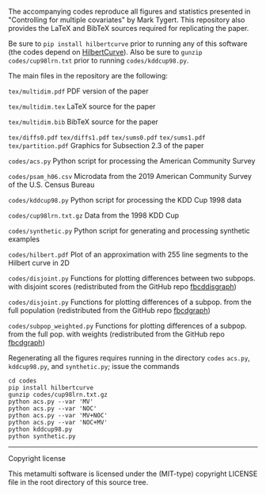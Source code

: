 The accompanying codes reproduce all figures and statistics presented in
"Controlling for multiple covariates" by Mark Tygert. This repository also
provides the LaTeX and BibTeX sources required for replicating the paper.

Be sure to ``pip install hilbertcurve`` prior to running any of this software
(the codes depend on [HilbertCurve](https://github.com/galtay/hilbertcurve)).
Also be sure to ``gunzip codes/cup98lrn.txt`` prior to running
``codes/kddcup98.py``.

The main files in the repository are the following:

``tex/multidim.pdf``
PDF version of the paper

``tex/multidim.tex``
LaTeX source for the paper

``tex/multidim.bib``
BibTeX source for the paper

``tex/diffs0.pdf`` ``tex/diffs1.pdf`` ``tex/sums0.pdf`` ``tex/sums1.pdf``
``tex/partition.pdf``
Graphics for Subsection 2.3 of the paper

``codes/acs.py``
Python script for processing the American Community Survey

``codes/psam_h06.csv``
Microdata from the 2019 American Community Survey of the U.S. Census Bureau

``codes/kddcup98.py``
Python script for processing the KDD Cup 1998 data

``codes/cup98lrn.txt.gz``
Data from the 1998 KDD Cup

``codes/synthetic.py``
Python script for generating and processing synthetic examples

``codes/hilbert.pdf``
Plot of an approximation with 255 line segments to the Hilbert curve in 2D

``codes/disjoint.py``
Functions for plotting differences between two subpops. with disjoint scores
(redistributed from the GitHub repo
[fbcddisgraph](https://github.com/facebookresearch/fbcddisgraph))

``codes/disjoint.py``
Functions for plotting differences of a subpop. from the full population
(redistributed from the GitHub repo
[fbcdgraph](https://github.com/facebookresearch/fbcdgraph))

``codes/subpop_weighted.py``
Functions for plotting differences of a subpop. from the full pop. with weights
(redistributed from the GitHub repo
[fbcdgraph](https://github.com/facebookresearch/fbcdgraph))

Regenerating all the figures requires running in the directory ``codes``
``acs.py``, ``kddcup98.py``, and ``synthetic.py``; issue the commands

    cd codes
    pip install hilbertcurve
    gunzip codes/cup98lrn.txt.gz
    python acs.py --var 'MV'
    python acs.py --var 'NOC'
    python acs.py --var 'MV+NOC'
    python acs.py --var 'NOC+MV'
    python kddcup98.py
    python synthetic.py

********************************************************************************

Copyright license

This metamulti software is licensed under the (MIT-type) copyright LICENSE file
in the root directory of this source tree.

